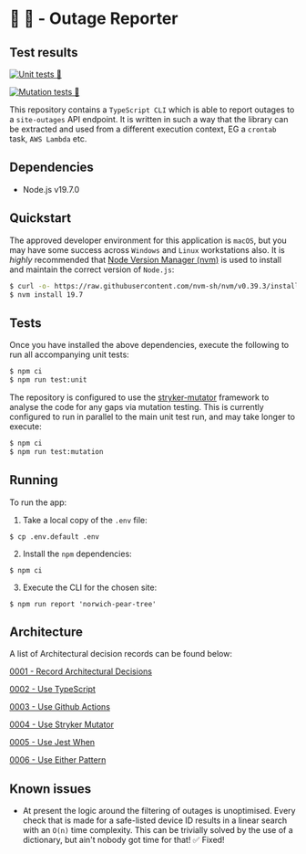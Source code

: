 # 🐙 💪 - Outage Reporter

## Test results

[![Unit tests 🧪](https://github.com/thesheps/kf-outage-reporter/actions/workflows/unit-tests.yaml/badge.svg)](https://github.com/thesheps/kf-outage-reporter/actions/workflows/unit-tests.yaml)

[![Mutation tests 🧪](https://github.com/thesheps/kf-outage-reporter/actions/workflows/mutation-tests.yaml/badge.svg)](https://kf-outage-reporter.thesheps.dev/)

This repository contains a `TypeScript CLI` which is able to report outages to a `site-outages` API endpoint. It is written in such a way that the library can be extracted and used from a different execution context, EG a `crontab` task, `AWS Lambda` etc.

## Dependencies

- Node.js v19.7.0

## Quickstart

The approved developer environment for this application is `macOS`, but you may have some success across `Windows` and `Linux` workstations also. It is _highly_ recommended that [Node Version Manager (nvm)](https://github.com/nvm-sh/nvm) is used to install and maintain the correct version of `Node.js`:

```bash
$ curl -o- https://raw.githubusercontent.com/nvm-sh/nvm/v0.39.3/install.sh | bash
$ nvm install 19.7
```

## Tests

Once you have installed the above dependencies, execute the following to run all accompanying unit tests:

```bash
$ npm ci
$ npm run test:unit
```

The repository is configured to use the [stryker-mutator](https://stryker-mutator.io/) framework to analyse the code for any gaps via mutation testing. This is currently configured to run in parallel to the main unit test run, and may take longer to execute:

```bash
$ npm ci
$ npm run test:mutation
```

## Running

To run the app:

1. Take a local copy of the `.env` file:

```
$ cp .env.default .env
```

2. Install the `npm` dependencies:

```
$ npm ci
```

3. Execute the CLI for the chosen site:

```
$ npm run report 'norwich-pear-tree'
```

## Architecture

A list of Architectural decision records can be found below:

[0001 - Record Architectural Decisions](0001-record-architecture-decisions.md)

[0002 - Use TypeScript](0002-use-typescript.md)

[0003 - Use Github Actions](0003-use-github-actions.md)

[0004 - Use Stryker Mutator](0004-use-stryker-mutator.md)

[0005 - Use Jest When](0005-use-jest-when.md)

[0006 - Use Either Pattern](0006-use-either-pattern.md)

## Known issues

- At present the logic around the filtering of outages is unoptimised. Every check that is made for a safe-listed device ID results in a linear search with an `O(n)` time complexity. This can be trivially solved by the use of a dictionary, but ain't nobody got time for that! ✅ Fixed!
